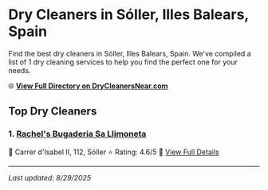 # Dry Cleaners in Sóller, Illes Balears, Spain

Find the best dry cleaners in Sóller, Illes Balears, Spain. We've compiled a list of 1 dry cleaning services to help you find the perfect one for your needs.

🌐 **[View Full Directory on DryCleanersNear.com](https://drycleanersnear.com/city/Spain/Illes%20Balears/S%C3%B3ller)**

## Top Dry Cleaners

### 1. [Rachel's Bugaderia Sa Llimoneta](https://drycleanersnear.com/dryCleaner/68b0e2c3033494bdc84ab658/rachel-s-bugaderia-sa-llimoneta)
📍 Carrer d'Isabel II, 112, Sóller
⭐ Rating: 4.6/5
🔗 [View Full Details](https://drycleanersnear.com/dryCleaner/68b0e2c3033494bdc84ab658/rachel-s-bugaderia-sa-llimoneta)


---

*Last updated: 8/29/2025*
